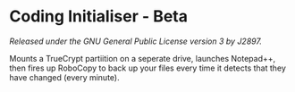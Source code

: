 Coding Initialiser - Beta
=========================
*Released under the GNU General Public License version 3 by J2897.*

Mounts a TrueCrypt partiition on a seperate drive, launches Notepad++, then fires up RoboCopy to back up your files every time it detects that they have changed (every minute).
